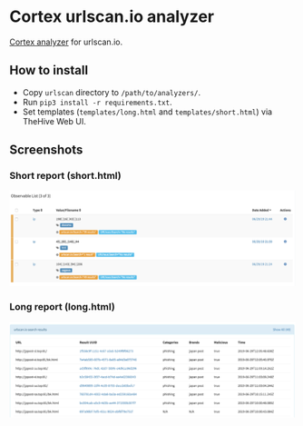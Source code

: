 # Cortex urlscan.io analyzer

[Cortex analyzer](https://github.com/TheHive-Project/Cortex-Analyzers) for urlscan.io.

## How to install

- Copy `urlscan` directory to `/path/to/analyzers/`.
- Run `pip3 install -r requirements.txt`.
- Set templates (`templates/long.html` and `templates/short.html`) via TheHive Web UI.

## Screenshots

### Short report (short.html)

![short](./images/short.png)

### Long report (long.html)

![long](./images/long.png)

